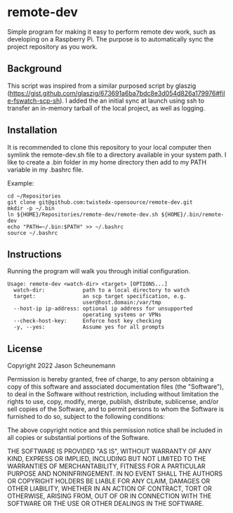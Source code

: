 # remote-dev
Simple program for making it easy to perform remote dev work, such as developing on a Raspberry Pi. The purpose is to automatically sync the project repository as you work.

## Background
This script was inspired from a similar purposed script by glaszig (https://gist.github.com/glaszig/673691a6ba7bdc8e3d054d826a179976#file-fswatch-scp-sh). I added the an initial sync at launch using ssh to transfer an in-memory tarball of the local project, as well as logging.

## Installation
It is recommended to clone this repository to your local computer then symlink the remote-dev.sh file to a directory available in your system path. I like to create a .bin folder in my home directory then add to my PATH variable in my .bashrc file.

Example:
~~~
cd ~/Repositories
git clone git@github.com:twistedx-opensource/remote-dev.git
mkdir -p ~/.bin
ln ${HOME}/Repositories/remote-dev/remote-dev.sh ${HOME}/.bin/remote-dev
echo "PATH=~/.bin:$PATH" >> ~/.bashrc
source ~/.bashrc
~~~

## Instructions

Running the program will walk you through initial configuration.

~~~
Usage: remote-dev <watch-dir> <target> [OPTIONS...]
  watch-dir:            path to a local directory to watch
  target:               an scp target specification, e.g.
                        user@host.domain:/var/tmp
  --host-ip ip-address: optional ip address for unsupported
                        operating systems or VPNs
  --check-host-key:     Enforce host key checking
  -y, --yes:            Assume yes for all prompts
~~~

## License
Copyright 2022 Jason Scheunemann

Permission is hereby granted, free of charge, to any person obtaining a copy of this software and associated documentation files (the "Software"), to deal in the Software without restriction, including without limitation the rights to use, copy, modify, merge, publish, distribute, sublicense, and/or sell copies of the Software, and to permit persons to whom the Software is furnished to do so, subject to the following conditions:

The above copyright notice and this permission notice shall be included in all copies or substantial portions of the Software.

THE SOFTWARE IS PROVIDED "AS IS", WITHOUT WARRANTY OF ANY KIND, EXPRESS OR IMPLIED, INCLUDING BUT NOT LIMITED TO THE WARRANTIES OF MERCHANTABILITY, FITNESS FOR A PARTICULAR PURPOSE AND NONINFRINGEMENT. IN NO EVENT SHALL THE AUTHORS OR COPYRIGHT HOLDERS BE LIABLE FOR ANY CLAIM, DAMAGES OR OTHER LIABILITY, WHETHER IN AN ACTION OF CONTRACT, TORT OR OTHERWISE, ARISING FROM, OUT OF OR IN CONNECTION WITH THE SOFTWARE OR THE USE OR OTHER DEALINGS IN THE SOFTWARE.
